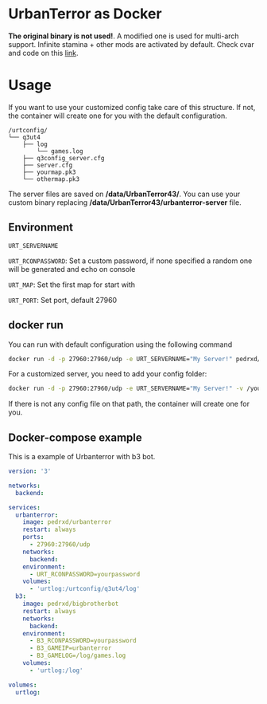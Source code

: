 # UrbanTerror as Docker

**The original binary is not used!**. A modified one is used for multi-arch support. Infinite stamina + other mods are activated by default. Check cvar and code on this [link](https://github.com/pedrxd/MaxModUrT#modification-related).


# Usage
If you want to use your customized config take care of this structure. If not, the container will create one for you with the default configuration.
```
/urtconfig/
└── q3ut4
    ├── log
        └── games.log
    ├── q3config_server.cfg
    ├── server.cfg
    ├── yourmap.pk3
    └── othermap.pk3
```
The server files are saved on **/data/UrbanTerror43/**. You can use your custom binary replacing **/data/UrbanTerror43/urbanterror-server** file.

## Environment
`URT_SERVERNAME`

`URT_RCONPASSWORD`: Set a custom password, if none specified a random one will be generated and echo on console

`URT_MAP`: Set the first map for start with

`URT_PORT`: Set port, default 27960

## docker run
You can run with default configuration using the following command

```bash
docker run -d -p 27960:27960/udp -e URT_SERVERNAME="My Server!" pedrxd/urbanterror
```

For a customized server, you need to add your config folder:

```bash
docker run -d -p 27960:27960/udp -e URT_SERVERNAME="My Server!" -v /your/config/path:/urtconfig pedrxd/urbanterror
```

If there is not any config file on that path, the container will create one for  you.

## Docker-compose example
This is a example of Urbanterror with b3 bot.

```yaml
version: '3'

networks:
  backend:

services:
  urbanterror:
    image: pedrxd/urbanterror
    restart: always
    ports:
      - 27960:27960/udp
    networks:
      backend:
    environment:
      - URT_RCONPASSWORD=yourpassword
    volumes:
      - 'urtlog:/urtconfig/q3ut4/log'
  b3:
    image: pedrxd/bigbrotherbot
    restart: always
    networks:
      backend:
    environment:
      - B3_RCONPASSWORD=yourpassword
      - B3_GAMEIP=urbanterror
      - B3_GAMELOG=/log/games.log
    volumes:
      - 'urtlog:/log'

volumes:
  urtlog:
```

